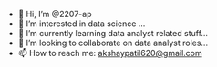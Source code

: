 - 👋 Hi, I’m @2207-ap
- 👀 I’m interested in data science  ...
- 🌱 I’m currently learning data analyst related stuff...
- 💞️ I’m looking to collaborate on data analyst roles...
- 📫 How to reach me: akshaypatil620@gmail.com

<!---
2207-ap/2207-ap is a ✨ special ✨ repository because its `README.md` (this file) appears on your GitHub profile.
You can click the Preview link to take a look at your changes.
--->

